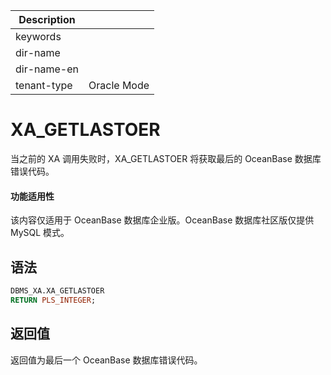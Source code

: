 | Description   |                 |
|---------------|-----------------|
| keywords      |                 |
| dir-name      |                 |
| dir-name-en   |                 |
| tenant-type   | Oracle Mode     |

# XA_GETLASTOER

当之前的 XA 调用失败时，XA_GETLASTOER 将获取最后的 OceanBase 数据库错误代码。


  <main id="notice" >
    <h4>功能适用性</h4>
    <p>该内容仅适用于 OceanBase 数据库企业版。OceanBase 数据库社区版仅提供 MySQL 模式。</p>
  </main>

## 语法

```sql
DBMS_XA.XA_GETLASTOER 
RETURN PLS_INTEGER;
```



## 返回值

返回值为最后一个 OceanBase 数据库错误代码。
